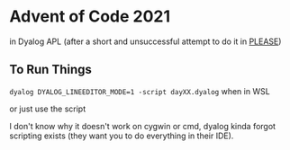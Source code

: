 # Advent of Code 2021

in Dyalog APL (after a short and unsuccessful attempt to do it in [PLEASE](https://github.com/gamma-delta/please))

## To Run Things

`dyalog DYALOG_LINEEDITOR_MODE=1 -script dayXX.dyalog` when in WSL

or just use the script

I don't know why it doesn't work on cygwin or cmd, dyalog kinda forgot
scripting exists (they want you to do everything in their IDE).
